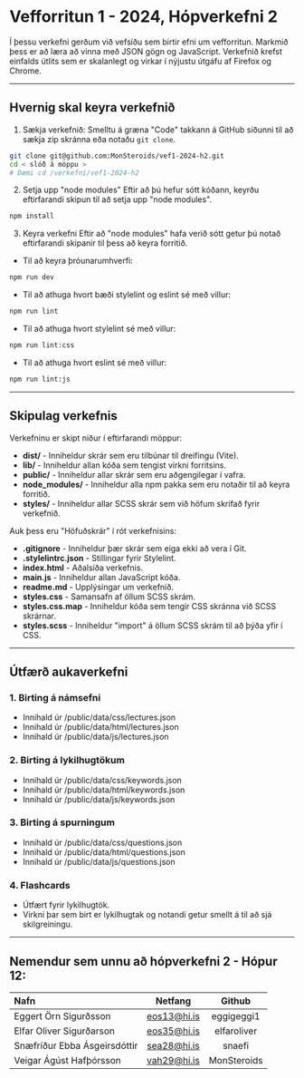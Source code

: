 # Vefforritun 1 - 2024, Hópverkefni 2

Í þessu verkefni gerðum við vefsíðu sem birtir efni um vefforritun.
Markmið þess er að læra að vinna með JSON gögn og JavaScript.
Verkefnið krefst einfalds útlits sem er skalanlegt og virkar í nýjustu
útgáfu af Firefox og Chrome.

---

## Hvernig skal keyra verkefnið

1. Sækja verkefnið:
Smelltu á græna "Code" takkann á GitHub síðunni til að sækja zip skránna eða
 notaðu `git clone`.

```bash
git clone git@github.com:MonSteroids/vef1-2024-h2.git
cd < slóð á möppu >
# Dæmi cd /verkefni/vef1-2024-h2
```

2. Setja upp "node modules"
Eftir að þú hefur sótt kóðann, keyrðu eftirfarandi skipun til að setja upp "node modules".

```bash
npm install
```

3. Keyra verkefni
Eftir að "node modules" hafa verið sótt getur þú notað eftirfarandi skipanir til þess
að keyra forritið.

- Til að keyra þróunarumhverfi:
```bash
npm run dev
```

- Til að athuga hvort bæði stylelint og eslint sé með villur:
```bash
npm run lint
```

- Til að athuga hvort stylelint sé með villur:
```bash
npm run lint:css
```

- Til að athuga hvort eslint sé með villur:
```bash
npm run lint:js
```

---

## Skipulag verkefnis
Verkefninu er skipt niður í eftirfarandi möppur:

- **dist/** - Inniheldur skrár sem eru tilbúnar til dreifingu (Vite).
- **lib/** - Inniheldur allan kóða sem tengist virkni forritsins.
- **public/** - Inniheldur allar skrár sem eru aðgengilegar í vafra.
- **node_modules/** - Inniheldur alla npm pakka sem eru notaðir til að keyra forritið.
- **styles/** - Inniheldur allar SCSS skrár sem við höfum skrifað fyrir verkefnið.

Auk þess eru "Höfuðskrár" í rót verkefnisins:
- **.gitignore** - Inniheldur þær skrár sem eiga ekki að vera í Git.
- **.stylelintrc.json** - Stillingar fyrir Stylelint.
- **index.html** - Aðalsíða verkefnis.
- **main.js** - Inniheldur allan JavaScript kóða.
- **readme.md** - Upplýsingar um verkefnið.
- **styles.css** - Samansafn af öllum SCSS skrám.
- **styles.css.map** - Inniheldur kóða sem tengir CSS skránna við SCSS skrárnar.
- **styles.scss** - Inniheldur "import" á öllum SCSS skrám til að þýða yfir í CSS.

---

## Útfærð aukaverkefni
### 1. Birting á námsefni
  - Innihald úr /public/data/css/lectures.json
  - Innihald úr /public/data/html/lectures.json
  - Innihald úr /public/data/js/lectures.json

### 2. Birting á lykilhugtökum
  - Innihald úr /public/data/css/keywords.json
  - Innihald úr /public/data/html/keywords.json
  - Innihald úr /public/data/js/keywords.json

### 3. Birting á spurningum
  - Innihald úr /public/data/css/questions.json
  - Innihald úr /public/data/html/questions.json
  - Innihald úr /public/data/js/questions.json

### 4. Flashcards
  - Útfært fyrir lykilhugtök.
  - Virkni þar sem birt er lykilhugtak og notandi getur smellt á til að sjá skilgreiningu.

---

## Nemendur sem unnu að hópverkefni 2 - Hópur 12:

|  Nafn                        | Netfang         | Github       |
| :--------------------------- | :-------------: | :----------: |
| Eggert Örn Sigurðsson        | eos13@hi.is     | eggigeggi1   |
| Elfar Oliver Sigurðarson     | eos35@hi.is     | elfaroliver  |
| Snæfríður Ebba Ásgeirsdóttir | sea28@hi.is     | snaefi       |
| Veigar Ágúst Hafþórsson      | vah29@hi.is     | MonSteroids  |